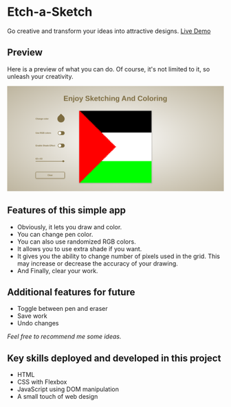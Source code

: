 
# Etch-a-Sketch

Go creative and transform your ideas into attractive designs. [Live Demo](https://abed-37h.github.io/etch-a-sketch/)

## Preview

Here is a preview of what you can do. Of course, it's not limited to it, so unleash your creativity.

![preview](./images/preview.png)

## Features of this simple app

- Obviously, it lets you draw and color.
- You can change pen color.
- You can also use randomized RGB colors.
- It allows you to use extra shade if you want.
- It gives you the ability to change number of pixels used in the grid. This may increase or decrease the accuracy of your drawing.
- And Finally, clear your work.

## Additional features for future

- Toggle between pen and eraser
- Save work
- Undo changes

*Feel free to recommend me some ideas.*

## Key skills deployed and developed in this project

- HTML
- CSS with Flexbox
- JavaScript using DOM manipulation
- A small touch of web design